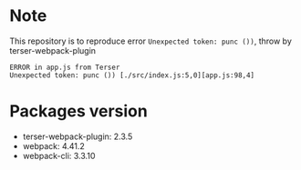 # Note

This repository is to reproduce error `Unexpected token: punc ())`, throw by terser-webpack-plugin

```
ERROR in app.js from Terser
Unexpected token: punc ()) [./src/index.js:5,0][app.js:98,4]
```

# Packages version

- terser-webpack-plugin: 2.3.5
- webpack: 4.41.2
- webpack-cli: 3.3.10
